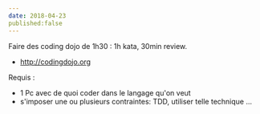 ```yaml
---
date: 2018-04-23
published:false
---
```


Faire des coding dojo de 1h30 : 1h kata, 30min review.
* http://codingdojo.org

Requis : 
* 1 Pc avec de quoi coder dans le langage qu'on veut
* s'imposer une ou plusieurs contraintes: TDD, utiliser telle technique ...
